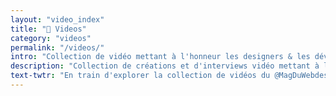 ```yaml
---
layout: "video_index"
title: "🎥 Videos"
category: "videos"
permalink: "/videos/"
intro: "Collection de vidéo mettant à l'honneur les designers & les développeurs qui conçoivent nos produits & services préférés."
description: "Collection de créations et d'interviews vidéo mettant à l'honneur les designers & les développeurs qui conçoivent nos produits & services préférés."
text-twtr: "En train d'explorer la collection de vidéos du @MagDuWebdesign"
---
```

